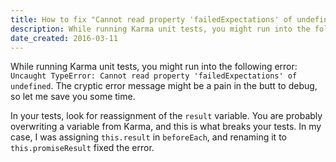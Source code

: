 ```yaml
---
title: How to fix "Cannot read property 'failedExpectations' of undefined"
description: While running Karma unit tests, you might run into the following error. Here's how it's fixed.
date_created: 2016-03-11
---
```


While running Karma unit tests, you might run into the following error: `Uncaught TypeError: Cannot read property 'failedExpectations' of undefined`. The cryptic error message might be a pain in the butt to debug, so let me save you some time.

In your tests, look for reassignment of the `result` variable. You are probably overwriting a variable from Karma, and this is what breaks your tests. In my case, I was assigning `this.result` in `beforeEach`, and renaming it to `this.promiseResult` fixed the error.

